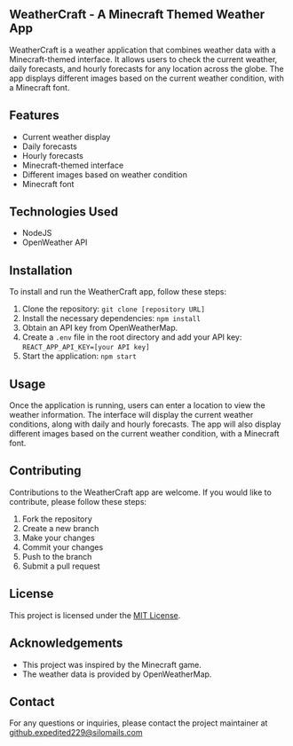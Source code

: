 ## WeatherCraft - A Minecraft Themed Weather App

WeatherCraft is a weather application that combines weather data with a Minecraft-themed interface. It allows users to check the current weather, daily forecasts, and hourly forecasts for any location across the globe. The app displays different images based on the current weather condition, with a Minecraft font.

## Features

- Current weather display
- Daily forecasts
- Hourly forecasts
- Minecraft-themed interface
- Different images based on weather condition
- Minecraft font

## Technologies Used

- NodeJS
- OpenWeather API

## Installation

To install and run the WeatherCraft app, follow these steps:

1. Clone the repository: `git clone [repository URL]`
2. Install the necessary dependencies: `npm install`
3. Obtain an API key from OpenWeatherMap.
4. Create a `.env` file in the root directory and add your API key: `REACT_APP_API_KEY=[your API key]`
5. Start the application: `npm start`

## Usage

Once the application is running, users can enter a location to view the weather information. The interface will display the current weather conditions, along with daily and hourly forecasts. The app will also display different images based on the current weather condition, with a Minecraft font.

## Contributing

Contributions to the WeatherCraft app are welcome. If you would like to contribute, please follow these steps:

1. Fork the repository
2. Create a new branch
3. Make your changes
4. Commit your changes
5. Push to the branch
6. Submit a pull request

## License

This project is licensed under the [MIT License](https://opensource.org/licenses/MIT).

## Acknowledgements

- This project was inspired by the Minecraft game.
- The weather data is provided by OpenWeatherMap.

## Contact

For any questions or inquiries, please contact the project maintainer at github.expedited229@silomails.com
